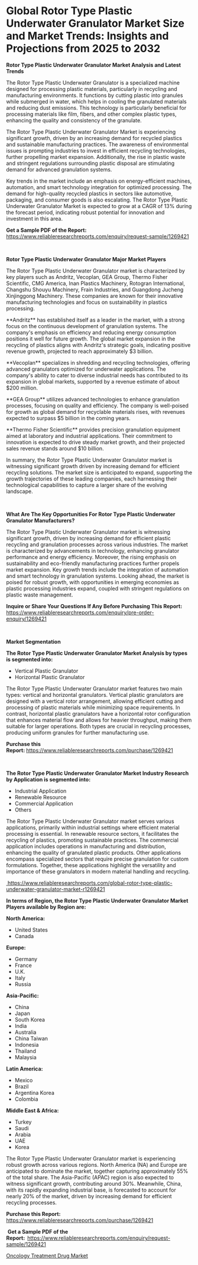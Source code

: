<p><h1>Global Rotor Type Plastic Underwater Granulator Market Size and Market Trends: Insights and Projections from 2025 to 2032</h1></p><p><strong>Rotor Type Plastic Underwater Granulator Market Analysis and Latest Trends</strong></p>
<p><p>The Rotor Type Plastic Underwater Granulator is a specialized machine designed for processing plastic materials, particularly in recycling and manufacturing environments. It functions by cutting plastic into granules while submerged in water, which helps in cooling the granulated materials and reducing dust emissions. This technology is particularly beneficial for processing materials like film, fibers, and other complex plastic types, enhancing the quality and consistency of the granulate.</p><p>The Rotor Type Plastic Underwater Granulator Market is experiencing significant growth, driven by an increasing demand for recycled plastics and sustainable manufacturing practices. The awareness of environmental issues is prompting industries to invest in efficient recycling technologies, further propelling market expansion. Additionally, the rise in plastic waste and stringent regulations surrounding plastic disposal are stimulating demand for advanced granulation systems.</p><p>Key trends in the market include an emphasis on energy-efficient machines, automation, and smart technology integration for optimized processing. The demand for high-quality recycled plastics in sectors like automotive, packaging, and consumer goods is also escalating. The Rotor Type Plastic Underwater Granulator Market is expected to grow at a CAGR of 13% during the forecast period, indicating robust potential for innovation and investment in this area.</p></p>
<p><strong>Get a Sample PDF of the Report:&nbsp;</strong> <a href="https://www.reliableresearchreports.com/enquiry/request-sample/1269421?utm_campaign=3364&utm_medium=2&utm_source=Github&utm_content=ia&utm_term=24032025&utm_id=rotor-type-plastic-underwater-granulator">https://www.reliableresearchreports.com/enquiry/request-sample/1269421</a></p>
<p>&nbsp;</p>
<p><strong>Rotor Type Plastic Underwater Granulator Major Market Players</strong></p>
<p><p>The Rotor Type Plastic Underwater Granulator market is characterized by key players such as Andritz, Vecoplan, GEA Group, Thermo Fisher Scientific, CMG America, Inan Plastics Machinery, Rotogran International, Changshu Shouyu Machinery, Frain Industries, and Guangdong Jucheng Xinjinggong Machinery. These companies are known for their innovative manufacturing technologies and focus on sustainability in plastics processing.</p><p>**Andritz** has established itself as a leader in the market, with a strong focus on the continuous development of granulation systems. The company's emphasis on efficiency and reducing energy consumption positions it well for future growth. The global market expansion in the recycling of plastics aligns with Andritz's strategic goals, indicating positive revenue growth, projected to reach approximately $3 billion.</p><p>**Vecoplan** specializes in shredding and recycling technologies, offering advanced granulators optimized for underwater applications. The company's ability to cater to diverse industrial needs has contributed to its expansion in global markets, supported by a revenue estimate of about $200 million.</p><p>**GEA Group** utilizes advanced technologies to enhance granulation processes, focusing on quality and efficiency. The company is well-poised for growth as global demand for recyclable materials rises, with revenues expected to surpass $5 billion in the coming years.</p><p>**Thermo Fisher Scientific** provides precision granulation equipment aimed at laboratory and industrial applications. Their commitment to innovation is expected to drive steady market growth, and their projected sales revenue stands around $10 billion.</p><p>In summary, the Rotor Type Plastic Underwater Granulator market is witnessing significant growth driven by increasing demand for efficient recycling solutions. The market size is anticipated to expand, supporting the growth trajectories of these leading companies, each harnessing their technological capabilities to capture a larger share of the evolving landscape.</p></p>
<p>&nbsp;</p>
<p><strong>What Are The Key Opportunities For Rotor Type Plastic Underwater Granulator Manufacturers?</strong></p>
<p><p>The Rotor Type Plastic Underwater Granulator market is witnessing significant growth, driven by increasing demand for efficient plastic recycling and granulation processes across various industries. The market is characterized by advancements in technology, enhancing granulator performance and energy efficiency. Moreover, the rising emphasis on sustainability and eco-friendly manufacturing practices further propels market expansion. Key growth trends include the integration of automation and smart technology in granulation systems. Looking ahead, the market is poised for robust growth, with opportunities in emerging economies as plastic processing industries expand, coupled with stringent regulations on plastic waste management.</p></p>
<p><strong>Inquire or Share Your Questions If Any Before Purchasing This Report:</strong> <a href="https://www.reliableresearchreports.com/enquiry/pre-order-enquiry/1269421?utm_campaign=3364&utm_medium=2&utm_source=Github&utm_content=ia&utm_term=24032025&utm_id=rotor-type-plastic-underwater-granulator">https://www.reliableresearchreports.com/enquiry/pre-order-enquiry/1269421</a></p>
<p>&nbsp;</p>
<p><strong>Market Segmentation</strong></p>
<p><strong>The Rotor Type Plastic Underwater Granulator Market Analysis by types is segmented into:</strong></p>
<p><ul><li>Vertical Plastic Granulator</li><li>Horizontal Plastic Granulator</li></ul></p>
<p><p>The Rotor Type Plastic Underwater Granulator market features two main types: vertical and horizontal granulators. Vertical plastic granulators are designed with a vertical rotor arrangement, allowing efficient cutting and processing of plastic materials while minimizing space requirements. In contrast, horizontal plastic granulators have a horizontal rotor configuration that enhances material flow and allows for heavier throughput, making them suitable for larger operations. Both types are crucial in recycling processes, producing uniform granules for further manufacturing use.</p></p>
<p><strong>Purchase this Report:&nbsp;</strong><a href="https://www.reliableresearchreports.com/purchase/1269421?utm_campaign=3364&utm_medium=2&utm_source=Github&utm_content=ia&utm_term=24032025&utm_id=rotor-type-plastic-underwater-granulator">https://www.reliableresearchreports.com/purchase/1269421</a></p>
<p>&nbsp;</p>
<p><strong>The Rotor Type Plastic Underwater Granulator Market Industry Research by Application is segmented into:</strong></p>
<p><ul><li>Industrial Application</li><li>Renewable Resource</li><li>Commercial Application</li><li>Others</li></ul></p>
<p><p>The Rotor Type Plastic Underwater Granulator market serves various applications, primarily within industrial settings where efficient material processing is essential. In renewable resource sectors, it facilitates the recycling of plastics, promoting sustainable practices. The commercial application includes operations in manufacturing and distribution, enhancing the quality of granulated plastic products. Other applications encompass specialized sectors that require precise granulation for custom formulations. Together, these applications highlight the versatility and importance of these granulators in modern material handling and recycling.</p></p>
<p><a href="https://www.reliableresearchreports.com/global-rotor-type-plastic-underwater-granulator-market-r1269421?utm_campaign=3364&utm_medium=2&utm_source=Github&utm_content=ia&utm_term=24032025&utm_id=rotor-type-plastic-underwater-granulator">&nbsp;https://www.reliableresearchreports.com/global-rotor-type-plastic-underwater-granulator-market-r1269421</a></p>
<p><strong>In terms of Region, the Rotor Type Plastic Underwater Granulator Market Players available by Region are:</strong></p>
<p>
    <p> <strong> North America: </strong>
        <ul>
            <li>United States</li>
            <li>Canada</li>
        </ul>
        </p> 
    <p> <strong> Europe: </strong>
        <ul>
            <li>Germany</li>
            <li>France</li>
            <li>U.K.</li>
            <li>Italy</li>
            <li>Russia</li>
        </ul>
        </p> 
    <p> <strong> Asia-Pacific: </strong>
        <ul>
            <li>China</li>
            <li>Japan</li>
            <li>South Korea</li>
            <li>India</li>
            <li>Australia</li>
            <li>China Taiwan</li>
            <li>Indonesia</li>
            <li>Thailand</li>
            <li>Malaysia</li>
        </ul>
        </p> 
    <p> <strong> Latin America: </strong>
        <ul>
            <li>Mexico</li>
            <li>Brazil</li>
            <li>Argentina Korea</li>
            <li>Colombia</li>
        </ul>
        </p> 
    <p> <strong> Middle East & Africa: </strong>
        <ul>
            <li>Turkey</li>
            <li>Saudi</li>
            <li>Arabia</li>
            <li>UAE</li>
            <li>Korea</li>
        </ul>
    </p>
    </p>
<p><p>The Rotor Type Plastic Underwater Granulator market is experiencing robust growth across various regions. North America (NA) and Europe are anticipated to dominate the market, together capturing approximately 55% of the total share. The Asia-Pacific (APAC) region is also expected to witness significant growth, contributing around 30%. Meanwhile, China, with its rapidly expanding industrial base, is forecasted to account for nearly 20% of the market, driven by increasing demand for efficient recycling processes.</p></p>
<p><strong>Purchase this Report: </strong><a href="https://www.reliableresearchreports.com/purchase/1269421?utm_campaign=3364&utm_medium=2&utm_source=Github&utm_content=ia&utm_term=24032025&utm_id=rotor-type-plastic-underwater-granulator">https://www.reliableresearchreports.com/purchase/1269421</a></p>
<p>&nbsp;<strong>Get a Sample PDF of the Report:&nbsp;&nbsp;</strong><a href="https://www.reliableresearchreports.com/enquiry/request-sample/1269421?utm_campaign=3364&utm_medium=2&utm_source=Github&utm_content=ia&utm_term=24032025&utm_id=rotor-type-plastic-underwater-granulator">https://www.reliableresearchreports.com/enquiry/request-sample/1269421</a></p>
<p><strong></strong></p>
<p><p><a href="https://github.com/kmettjanksj7/Market-Research-Report-List-1/blob/main/oncology-treatment-drug-market.md?utm_campaign=3364&utm_medium=2&utm_source=Github&utm_content=ia&utm_term=24032025&utm_id=rotor-type-plastic-underwater-granulator">Oncology Treatment Drug Market</a></p></p>